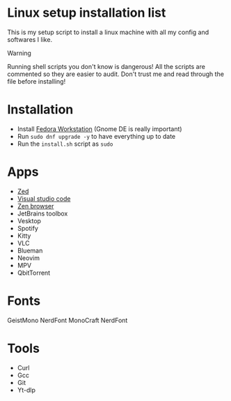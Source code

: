 # Linux setup installation list

This is my setup script to install a linux machine with all my config and softwares I like.

> [!WARNING]
> Running shell scripts you don't know is dangerous! All the scripts are commented so they are easier to audit. Don't trust me and read through the file before installing!

# Installation

- Install [Fedora Workstation](https://fedoraproject.org/workstation/) (Gnome DE is really important)
- Run `sudo dnf upgrade -y` to have everything up to date
- Run the `install.sh` script as `sudo`

# Apps

- [Zed](https://zed.dev/)
- [Visual studio code](https://code.visualstudio.com/)
- [Zen browser](https://zen-browser.app/)
- JetBrains toolbox
- Vesktop
- Spotify
- Kitty
- VLC
- Blueman
- Neovim
- MPV
- QbitTorrent

# Fonts
GeistMono NerdFont
MonoCraft NerdFont

# Tools
- Curl
- Gcc
- Git
- Yt-dlp
